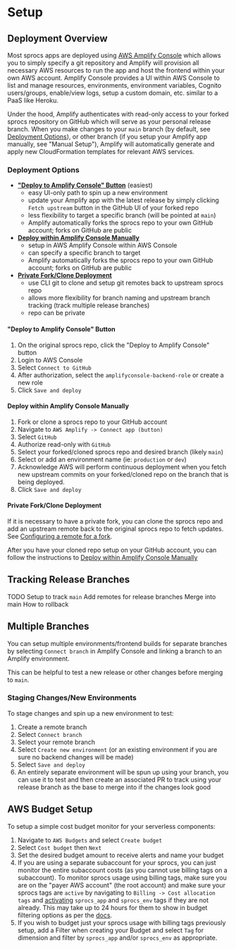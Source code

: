 # Setup

## Deployment Overview

Most sprocs apps are deployed using [AWS Amplify Console](https://docs.aws.amazon.com/amplify/latest/userguide/welcome.html) which allows you to simply specify a git repository and Amplify will provision all necessary AWS resources to run the app and host the frontend within your own AWS account.  Amplify Console provides a UI within AWS Console to list and manage resources, environments, environment variables, Cognito users/groups, enable/view logs, setup a custom domain, etc. similar to a PaaS like Heroku.

Under the hood, Amplify authenticates with read-only access to your forked sprocs repository on GitHub which will serve as your personal release branch. When you
make changes to your `main` branch (by default, see [Deployment Options](#deployment-options)), or other branch (if you setup your Amplify
app manually, see "Manual Setup"), Amplify will automatically generate and apply new
CloudFormation templates for relevant AWS services.

### Deployment Options

* [**"Deploy to Amplify Console" Button**](#deploy-to-amplify-console-button) (easiest)
   * easy UI-only path to spin up a new environment
   * update your Amplify app with the latest release by simply clicking `Fetch upstream` button in the GitHub UI of your forked repo
   * less flexibility to target a specific branch (will be pointed at `main`)
   * Amplify automatically forks the sprocs repo to your own GitHub account;
   forks on GitHub are public
* [**Deploy within Amplify Console Manually**](#deploy-within-amplify-console-manually)
   * setup in AWS Amplify Console within AWS Console
   * can specify a specific branch to target
   * Amplify automatically forks the sprocs repo to your own GitHub account;
   forks on GitHub are public
* [**Private Fork/Clone Deployment**](#private-forkclone-deployment)
   * use CLI git to clone and setup git remotes back to upstream sprocs repo
   * allows more flexibility for branch naming and upstream branch tracking
   (track multiple release branches)
   * repo can be private

#### "Deploy to Amplify Console" Button

1. On the original sprocs repo, click the "Deploy to Amplify Console" button
2. Login to AWS Console
3. Select `Connect to GitHub`
4. After authorization, select the `amplifyconsole-backend-role` or create a new
   role
5. Click `Save and deploy`

#### Deploy within Amplify Console Manually

1. Fork or clone a sprocs repo to your GitHub account
2. Navigate to `AWS Amplify -> Connect app (button)`
3. Select `GitHub`
4. Authorize read-only with `GitHub`
5. Select your forked/cloned sprocs repo and desired branch (likely `main`)
6. Select or add an environment name (ie: `production` or `dev`)
7. Acknowledge AWS will perform continuous deployment when you fetch new
   upstream commits on your forked/cloned repo on the branch that is being
   deployed.
8. Click `Save and deploy`

#### Private Fork/Clone Deployment

If it is necessary to have a private fork, you can clone the sprocs
repo and add an upstream remote back to the original sprocs repo to fetch
updates. See [Configuring a remote for a fork](https://docs.github.com/en/github/collaborating-with-pull-requests/working-with-forks/configuring-a-remote-for-a-fork).

After you have your cloned repo setup on your GitHub account, you can follow the
instructions to [Deploy within Amplify Console Manually](#deploy-within-amplify-console-manually)

## Tracking Release Branches

TODO
Setup to track `main`
Add remotes for release branches
Merge into main
How to rollback

## Multiple Branches

You can setup multiple environments/frontend builds for separate branches by
selecting `Connect branch` in Amplify Console and linking a branch to an Amplify
environment.

This can be helpful to test a new release or other changes before
merging to `main`.

### Staging Changes/New Environments

To stage changes and spin up a new environment to test:

1. Create a remote branch
2. Select `Connect branch`
3. Select your remote branch
4. Select `Create new environment` (or an existing environment if you are sure no backend changes will be made)
5. Select `Save and deploy`
6. An entirely separate environment will be spun up using your branch, you can
   use it to test and then create an associated PR to track using your release
   branch as the base to merge into if the changes look good

## AWS Budget Setup

To setup a simple cost budget monitor for your serverless components:

1. Navigate to `AWS Budgets` and select `Create budget`
2. Select `Cost budget` then `Next`
3. Set the desired budget amount to receive alerts and name your budget
4. If you are using a separate subaccount for your sprocs, you can just monitor
   the entire subaccount costs (as you cannot use billing tags on a subaccount).
   To monitor sprocs usage using billing tags, make sure you are on the "payer
   AWS account" (the root account) and make sure your sprocs tags are `active`
   by navigating to `Billing -> Cost allocation tags` and [activating](https://docs.aws.amazon.com/awsaccountbilling/latest/aboutv2/activating-tags.html)
   `sprocs_app` and `sprocs_env` tags if they are not already. This may take up
   to 24 hours for them to show in budget filtering options as per the [docs](https://docs.aws.amazon.com/awsaccountbilling/latest/aboutv2/activating-tags.html).
5. If you wish to budget just your sprocs usage with billing tags previously
   setup, add a Filter when creating your Budget and select `Tag` for dimension
   and filter by `sprocs_app` and/or `sprocs_env` as appropriate.
